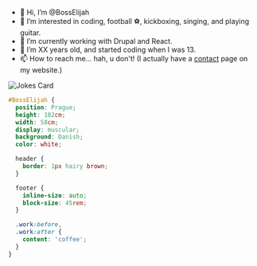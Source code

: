 - 👋 Hi, I’m @BossElijah
- 👀 I’m interested in coding, football ⚽, kickboxing, singing, and playing guitar.
- 🌱 I’m currently working with Drupal and React.
- 💞️ I’m XX years old, and started coding when I was 13.
- 📫 How to reach me... hah, u don't! (I actually have a [contact](bosselijah.github.io/contact) page on my website.)

![Jokes Card](https://readme-jokes.vercel.app/api)

```css
#BossElijah { 
  position: Prague; 
  height: 182cm;
  width: 58cm;
  display: muscular; 
  background: Danish; 
  color: white;

  header {
    border: 1px hairy brown;
  }

  footer {
    inline-size: auto;
    block-size: 45rem;
  }

  .work:before,
  .work:after {
    content: 'coffee';
  }
}
```
